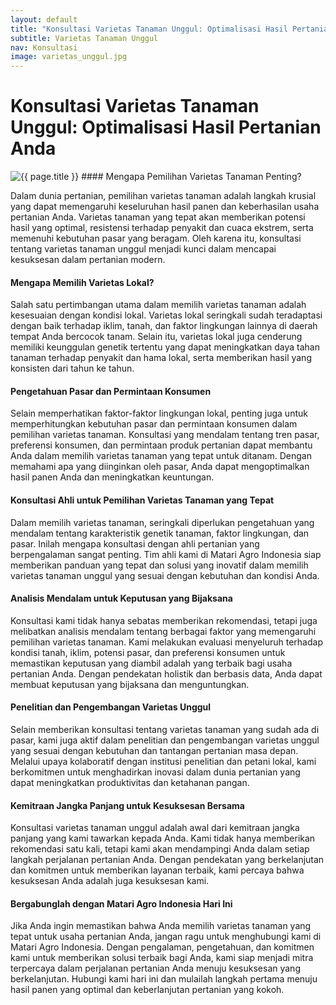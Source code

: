 ```yaml
---
layout: default
title: "Konsultasi Varietas Tanaman Unggul: Optimalisasi Hasil Pertanian Anda"
subtitle: Varietas Tanaman Unggul
nav: Konsultasi
image: varietas_unggul.jpg
---
```


<h1>Konsultasi Varietas Tanaman Unggul: Optimalisasi Hasil Pertanian Anda</h1>
<img src="{{ site.url }}/img/{{ page.image }}" alt="{{ page.title }}" class="img-fluid rounded img-content-right">
#### Mengapa Pemilihan Varietas Tanaman Penting?

Dalam dunia pertanian, pemilihan varietas tanaman adalah langkah krusial yang dapat memengaruhi keseluruhan hasil panen dan keberhasilan usaha pertanian Anda. Varietas tanaman yang tepat akan memberikan potensi hasil yang optimal, resistensi terhadap penyakit dan cuaca ekstrem, serta memenuhi kebutuhan pasar yang beragam. Oleh karena itu, konsultasi tentang varietas tanaman unggul menjadi kunci dalam mencapai kesuksesan dalam pertanian modern.

#### Mengapa Memilih Varietas Lokal?

Salah satu pertimbangan utama dalam memilih varietas tanaman adalah kesesuaian dengan kondisi lokal. Varietas lokal seringkali sudah teradaptasi dengan baik terhadap iklim, tanah, dan faktor lingkungan lainnya di daerah tempat Anda bercocok tanam. Selain itu, varietas lokal juga cenderung memiliki keunggulan genetik tertentu yang dapat meningkatkan daya tahan tanaman terhadap penyakit dan hama lokal, serta memberikan hasil yang konsisten dari tahun ke tahun.

#### Pengetahuan Pasar dan Permintaan Konsumen

Selain memperhatikan faktor-faktor lingkungan lokal, penting juga untuk memperhitungkan kebutuhan pasar dan permintaan konsumen dalam pemilihan varietas tanaman. Konsultasi yang mendalam tentang tren pasar, preferensi konsumen, dan permintaan produk pertanian dapat membantu Anda dalam memilih varietas tanaman yang tepat untuk ditanam. Dengan memahami apa yang diinginkan oleh pasar, Anda dapat mengoptimalkan hasil panen Anda dan meningkatkan keuntungan.

#### Konsultasi Ahli untuk Pemilihan Varietas Tanaman yang Tepat

Dalam memilih varietas tanaman, seringkali diperlukan pengetahuan yang mendalam tentang karakteristik genetik tanaman, faktor lingkungan, dan pasar. Inilah mengapa konsultasi dengan ahli pertanian yang berpengalaman sangat penting. Tim ahli kami di Matari Agro Indonesia siap memberikan panduan yang tepat dan solusi yang inovatif dalam memilih varietas tanaman unggul yang sesuai dengan kebutuhan dan kondisi Anda.

#### Analisis Mendalam untuk Keputusan yang Bijaksana

Konsultasi kami tidak hanya sebatas memberikan rekomendasi, tetapi juga melibatkan analisis mendalam tentang berbagai faktor yang memengaruhi pemilihan varietas tanaman. Kami melakukan evaluasi menyeluruh terhadap kondisi tanah, iklim, potensi pasar, dan preferensi konsumen untuk memastikan keputusan yang diambil adalah yang terbaik bagi usaha pertanian Anda. Dengan pendekatan holistik dan berbasis data, Anda dapat membuat keputusan yang bijaksana dan menguntungkan.

#### Penelitian dan Pengembangan Varietas Unggul

Selain memberikan konsultasi tentang varietas tanaman yang sudah ada di pasar, kami juga aktif dalam penelitian dan pengembangan varietas unggul yang sesuai dengan kebutuhan dan tantangan pertanian masa depan. Melalui upaya kolaboratif dengan institusi penelitian dan petani lokal, kami berkomitmen untuk menghadirkan inovasi dalam dunia pertanian yang dapat meningkatkan produktivitas dan ketahanan pangan.

#### Kemitraan Jangka Panjang untuk Kesuksesan Bersama

Konsultasi varietas tanaman unggul adalah awal dari kemitraan jangka panjang yang kami tawarkan kepada Anda. Kami tidak hanya memberikan rekomendasi satu kali, tetapi kami akan mendampingi Anda dalam setiap langkah perjalanan pertanian Anda. Dengan pendekatan yang berkelanjutan dan komitmen untuk memberikan layanan terbaik, kami percaya bahwa kesuksesan Anda adalah juga kesuksesan kami.

#### Bergabunglah dengan Matari Agro Indonesia Hari Ini

Jika Anda ingin memastikan bahwa Anda memilih varietas tanaman yang tepat untuk usaha pertanian Anda, jangan ragu untuk menghubungi kami di Matari Agro Indonesia. Dengan pengalaman, pengetahuan, dan komitmen kami untuk memberikan solusi terbaik bagi Anda, kami siap menjadi mitra terpercaya dalam perjalanan pertanian Anda menuju kesuksesan yang berkelanjutan. Hubungi kami hari ini dan mulailah langkah pertama menuju hasil panen yang optimal dan keberlanjutan pertanian yang kokoh.